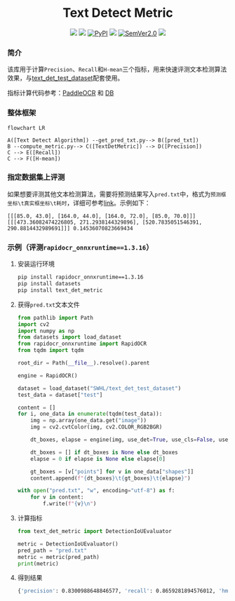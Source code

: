 <div align="center">
  <div align="center">
    <h1><b>Text Detect Metric</b></h1>
  </div>

<a href=""><img src="https://img.shields.io/badge/OS-Linux%2C%20Win%2C%20Mac-pink.svg"></a>
<a href=""><img src="https://img.shields.io/badge/python->=3.6,<3.12-aff.svg"></a>
<a href="https://pypi.org/project/text_det_metric/"><img alt="PyPI" src="https://img.shields.io/pypi/v/text_det_metric"></a>
<a href="https://pepy.tech/project/text_det_metric"><img src="https://static.pepy.tech/personalized-badge/text_det_metric?period=total&units=abbreviation&left_color=grey&right_color=blue&left_text=Downloads "></a>
<a href="https://semver.org/"><img alt="SemVer2.0" src="https://img.shields.io/badge/SemVer-2.0-brightgreen"></a>
<a href="https://github.com/psf/black"><img src="https://img.shields.io/badge/code%20style-black-000000.svg"></a>

</div>


### 简介
该库用于计算`Precision`、`Recall`和`H-mean`三个指标，用来快速评测文本检测算法效果，与[text_det_test_dataset](https://huggingface.co/datasets/SWHL/text_det_test_dataset)配套使用。

指标计算代码参考：[PaddleOCR](https://github.com/PaddlePaddle/PaddleOCR/blob/b13f99607653c220ba94df2a8650edac086b0f37/ppocr/metrics/eval_det_iou.py) 和 [DB](https://github.com/MhLiao/DB/blob/3c32b808d4412680310d3d28eeb6a2d5bf1566c5/concern/icdar2015_eval/detection/iou.py#L8)

### 整体框架
```mermaid
flowchart LR

A([Text Detect Algorithm]) --get_pred_txt.py--> B([pred_txt])
B --compute_metric.py--> C([TextDetMetric]) --> D([Precision])
C --> E([Recall])
C --> F([H-mean])
```

### 指定数据集上评测
如果想要评测其他文本检测算法，需要将预测结果写入`pred.txt`中，格式为`预测框坐标\t真实框坐标\t耗时`，详细可参考[link](./pred.txt)。示例如下：
```text
[[[85.0, 43.0], [164.0, 44.0], [164.0, 72.0], [85.0, 70.0]]]	[[[473.36082474226805, 271.2938144329896], [520.7835051546391, 290.8814432989691]]]	0.14536070823669434
```

### 示例（评测`rapidocr_onnxruntime==1.3.16`）
1. 安装运行环境
    ```bash
    pip install rapidocr_onnxruntime==1.3.16
    pip install datasets
    pip install text_det_metric
    ```
2. 获得`pred.txt`文本文件
    ```python
    from pathlib import Path
    import cv2
    import numpy as np
    from datasets import load_dataset
    from rapidocr_onnxruntime import RapidOCR
    from tqdm import tqdm

    root_dir = Path(__file__).resolve().parent

    engine = RapidOCR()

    dataset = load_dataset("SWHL/text_det_test_dataset")
    test_data = dataset["test"]

    content = []
    for i, one_data in enumerate(tqdm(test_data)):
        img = np.array(one_data.get("image"))
        img = cv2.cvtColor(img, cv2.COLOR_RGB2BGR)

        dt_boxes, elapse = engine(img, use_det=True, use_cls=False, use_rec=False)

        dt_boxes = [] if dt_boxes is None else dt_boxes
        elapse = 0 if elapse is None else elapse[0]

        gt_boxes = [v["points"] for v in one_data["shapes"]]
        content.append(f"{dt_boxes}\t{gt_boxes}\t{elapse}")

    with open("pred.txt", "w", encoding="utf-8") as f:
        for v in content:
            f.write(f"{v}\n")
    ```
3. 计算指标
    ```python
    from text_det_metric import DetectionIoUEvaluator

    metric = DetectionIoUEvaluator()
    pred_path = "pred.txt"
    metric = metric(pred_path)
    print(metric)

    ```
4. 得到结果
    ```bash
    {'precision': 0.8300988648846577, 'recall': 0.8659281894576012, 'hmean': 0.8476350719760704, 'avg_elapse': 0.22463044243038827}
    ```